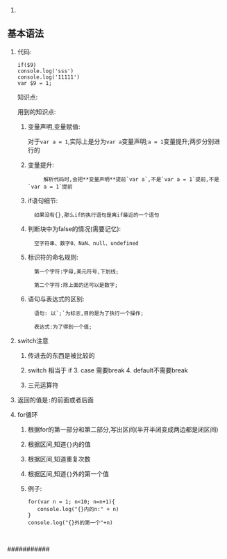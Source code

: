 

1. ​






## 基本语法

1. 代码:

   ```
   if($9)
   console.log('sss')
   console.log('11111')
   var $9 = 1;
   ```

   知识点:

   用到的知识点:

   1.    变量声明,变量赋值: 

         对于`var a = 1`,实际上是分为`var a`变量声明;`a = 1`变量提升;两步分别进行的

   2.    变量提升: 

                  解析代码时,会把**变量声明**提前`var a`,不是`var a = 1`提前,不是`var a = 1`提前

   3.    if语句细节:

               如果没有{},那么if的执行语句是离if最近的一个语句

   4.    判断块中为false的情况(需要记忆):

               空字符串、数字0、NaN、null、undefined

   5.    标识符的命名规则:

               第一个字符:字母,美元符号,下划线;

               第二个字符:除上面的还可以是数字;

   6.    语句与表达式的区别:

               语句: 以`;`为标志,目的是为了执行一个操作;

               表达式:为了得到一个值;



2. switch注意


   1. 传进去的东西是被比较的
   2. switch 相当于 if
      3. case 需要break
      4. default不需要break

   3. 三元运算符


1.    返回的值是`:`的前面或者后面

2.    for循环

      1. 根据for的第一部分和第二部分,写出区间(半开半闭变成两边都是闭区间)

      2. 根据区间,知道`{}`内的值

      3. 根据区间,知道重复次数

      4. 根据区间,知道`{}`外的第一个值

      5. 例子:

         ```
         for(var n = 1; n<10; n=n+1){
         	console.log("{}内的n:" + n)
         }
         console.log("{}外的第一个"+n)
         ```

         ​






###########